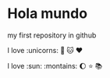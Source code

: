 # Hola mundo

my first repository in github

I love :unicorns: :icecream: :cat: :heart:

I love :sun: :montains: :moon: :star: :books:
